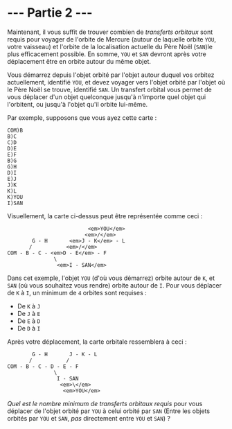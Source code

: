# --- Partie 2 ---

Maintenant, il vous suffit de trouver combien de *transferts orbitaux* sont requis pour voyager de l'orbite de Mercure (autour de laquelle orbite `YOU`, votre vaisseau) et l'orbite de la localisation actuelle du Père Noël (`SAN`)le plus efficacement possible. En somme, `YOU` et `SAN` devront après votre déplacement être en orbite autour du même objet.

Vous démarrez depuis l'objet orbité par l'objet autour duquel vos orbitez actuellement, identifié `YOU`, et devez voyager vers l'objet orbité par l'objet où le Père Noël se trouve, identifié `SAN`. Un transfert orbital vous permet de vous déplacer d'un objet quelconque jusqu'à n'importe quel objet qui l'orbitent, ou jusqu'à l'objet qu'il orbite lui-même.

Par exemple, supposons que vous ayez cette carte :

```
COM)B
B)C
C)D
D)E
E)F
B)G
G)H
D)I
E)J
J)K
K)L
K)YOU
I)SAN
```

Visuellement, la carte ci-dessus peut être représentée comme ceci :

```
                          <em>YOU</em>
                         <em>/</em>
        G - H       <em>J - K</em> - L
       /           <em>/</em>
COM - B - C - <em>D - E</em> - F
               \
                <em>I - SAN</em>
```

Dans cet exemple, l'objet `YOU` (d'où vous démarrez) orbite autour de `K`, et `SAN` (où vous souhaitez vous rendre) orbite autour de `I`. Pour vous déplacer de `K` à `I`, un minimum de `4` orbites sont requises :

- De `K` à `J`
- De `J` à `E`
- De `E` à `D`
- De `D` à `I`

Après votre déplacement, la carte orbitale ressemblera à ceci :
 
```
        G - H       J - K - L
       /           /
COM - B - C - D - E - F
               \
                I - SAN
                 <em>\</em>
                  <em>YOU</em>
```

*Quel est le nombre minimum de transferts orbitaux requis* pour vous déplacer de l'objet orbité par `YOU` à celui orbité par `SAN` (Entre les objets orbités par `YOU` et `SAN`, *pas* directement entre `YOU` et `SAN`) ?